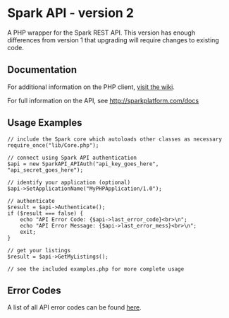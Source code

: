 Spark API - version 2
=====================
A PHP wrapper for the Spark REST API.  This version has enough differences from version 1 that upgrading will
require changes to existing code.


Documentation
-------------
For additional information on the PHP client, [visit the wiki](https://github.com/sparkapi/sparkapi4p2/wiki).

For full information on the API, see http://sparkplatform.com/docs


Usage Examples
------------------------
    // include the Spark core which autoloads other classes as necessary
    require_once("lib/Core.php");

    // connect using Spark API authentication
    $api = new SparkAPI_APIAuth("api_key_goes_here", "api_secret_goes_here");

    // identify your application (optional)
    $api->SetApplicationName("MyPHPApplication/1.0");

    // authenticate
    $result = $api->Authenticate();
    if ($result === false) {
        echo "API Error Code: {$api->last_error_code}<br>\n";
        echo "API Error Message: {$api->last_error_mess}<br>\n";
        exit;
    }

    // get your listings
    $result = $api->GetMyListings();

    // see the included examples.php for more complete usage

Error Codes
---------------------
A list of all API error codes can be found [here](http://sparkplatform.com/docs/supporting_documentation/error_codes).
